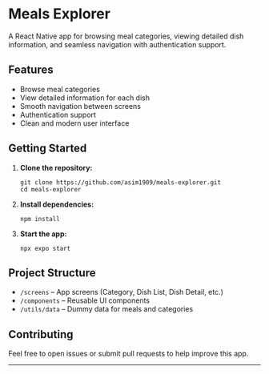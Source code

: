 # Meals Explorer

A React Native app for browsing meal categories, viewing detailed dish information, and seamless navigation with authentication support.

## Features

- Browse meal categories
- View detailed information for each dish
- Smooth navigation between screens
- Authentication support
- Clean and modern user interface

## Getting Started

1. **Clone the repository:**
   ```
   git clone https://github.com/asim1909/meals-explorer.git
   cd meals-explorer
   ```

2. **Install dependencies:**
   ```
   npm install
   ```

3. **Start the app:**
   ```
   npx expo start
   ```

## Project Structure

- `/screens` – App screens (Category, Dish List, Dish Detail, etc.)
- `/components` – Reusable UI components
- `/utils/data` – Dummy data for meals and categories

## Contributing

Feel free to open issues or submit pull requests to help improve this app.

---